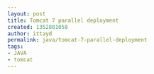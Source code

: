 ```yaml
---
layout: post
title: Tomcat 7 parallel deployment
created: 1352801058
author: ittayd
permalink: java/tomcat-7-parallel-deployment
tags:
- JAVA
- tomcat
---
```


